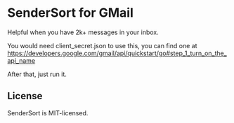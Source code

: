 SenderSort for GMail
====================

Helpful when you have 2k+ messages in your inbox.

You would need client_secret.json to use this, you can find one at https://developers.google.com/gmail/api/quickstart/go#step_1_turn_on_the_api_name

After that, just run it.

## License

SenderSort is MIT-licensed.
